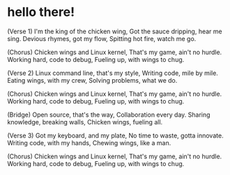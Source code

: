# hello there!

(Verse 1)
I'm the king of the chicken wing,
Got the sauce dripping, hear me sing.
Devious rhymes, got my flow,
Spitting hot fire, watch me go.

(Chorus)
Chicken wings and Linux kernel,
That's my game, ain't no hurdle.
Working hard, code to debug,
Fueling up, with wings to chug.

(Verse 2)
Linux command line, that's my style,
Writing code, mile by mile.
Eating wings, with my crew,
Solving problems, what we do.

(Chorus)
Chicken wings and Linux kernel,
That's my game, ain't no hurdle.
Working hard, code to debug,
Fueling up, with wings to chug.

(Bridge)
Open source, that's the way,
Collaboration every day.
Sharing knowledge, breaking walls,
Chicken wings, fueling all.

(Verse 3)
Got my keyboard, and my plate,
No time to waste, gotta innovate.
Writing code, with my hands,
Chewing wings, like a man.

(Chorus)
Chicken wings and Linux kernel,
That's my game, ain't no hurdle.
Working hard, code to debug,
Fueling up, with wings to chug.

